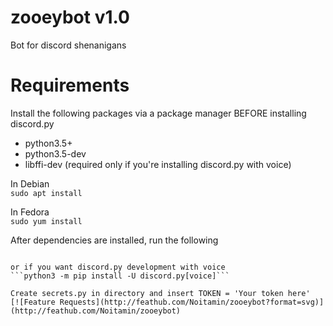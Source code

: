# zooeybot v1.0
Bot for discord shenanigans 

# Requirements
Install the following packages via a package manager BEFORE installing discord.py  
- python3.5+
- python3.5-dev
- libffi-dev (required only if you're installing discord.py with voice)

In Debian  
```sudo apt install```

In Fedora  
```sudo yum install```

After dependencies are installed, run the following   
```python3 -m pip install -U discord.py

or if you want discord.py development with voice  
```python3 -m pip install -U discord.py[voice]```

Create secrets.py in directory and insert TOKEN = 'Your token here'
[![Feature Requests](http://feathub.com/Noitamin/zooeybot?format=svg)](http://feathub.com/Noitamin/zooeybot)
